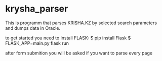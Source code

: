 # krysha_parser
This is programm that parses KRISHA.KZ by selected search parameters and dumps data in Oracle.

to get started you need to install FLASK:
$ pip install Flask
$ FLASK_APP=main.py flask run


after form submition you will be asked if you want to parse every page
